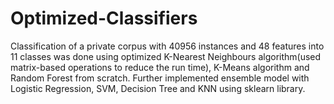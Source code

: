 # Optimized-Classifiers
Classification of a private corpus with 40956 instances and 48 features into 11 classes was done using optimized K-Nearest Neighbours algorithm(used matrix-based operations to reduce the run time), K-Means algorithm and Random Forest from scratch. Further implemented ensemble model with Logistic Regression, SVM, Decision Tree and KNN using sklearn library.
